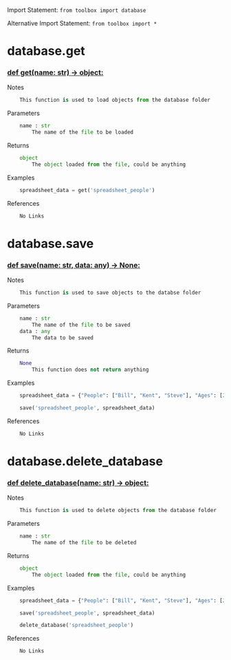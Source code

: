 Import Statement: `from toolbox import database`

Alternative Import Statement: `from toolbox import *`

# database.get #

### [def get(name: str) -> object:](./../toolbox/database.py#L8) ###

Notes

```python
    This function is used to load objects from the database folder
```

Parameters

```python
    name : str
        The name of the file to be loaded
```

Returns

```python
    object
        The object loaded from the file, could be anything
```

Examples

```python
    spreadsheet_data = get('spreadsheet_people')
```

References

```python
    No Links
```

# database.save #

### [def save(name: str, data: any) -> None:](./../toolbox/database.py#L39) ###

Notes

```python
    This function is used to save objects to the databse folder
```

Parameters

```python
    name : str
        The name of the file to be saved
    data : any
        The data to be saved
```

Returns

```python
    None
        This function does not return anything
```

Examples

```python
    spreadsheet_data = {"People": ["Bill", "Kent", "Steve"], "Ages": [20, 30, 40]}

    save('spreadsheet_people', spreadsheet_data)
```

References

```python
    No Links
```

# database.delete_database #

### [def delete_database(name: str) -> object:](./../toolbox/database.py#L73) ###

Notes

```python
    This function is used to delete objects from the database folder
```

Parameters

```python
    name : str
        The name of the file to be deleted
```

Returns

```python
    object
        The object loaded from the file, could be anything
```

Examples

```python
    spreadsheet_data = {"People": ["Bill", "Kent", "Steve"], "Ages": [20, 30, 40]}

    save('spreadsheet_people', spreadsheet_data)

    delete_database('spreadsheet_people')
```

References

```python
    No Links
```

